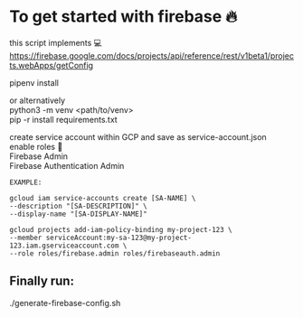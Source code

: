 # To get started with firebase 🔥

this script implements 💻
https://firebase.google.com/docs/projects/api/reference/rest/v1beta1/projects.webApps/getConfig

pipenv install

or alternatively  
 python3 -m venv <path/to/venv>  
 pip -r install requirements.txt

create service account within GCP and save as service-account.json  
enable roles 💁  
 Firebase Admin  
 Firebase Authentication Admin

    EXAMPLE:

    gcloud iam service-accounts create [SA-NAME] \
    --description "[SA-DESCRIPTION]" \
    --display-name "[SA-DISPLAY-NAME]"

    gcloud projects add-iam-policy-binding my-project-123 \
    --member serviceAccount:my-sa-123@my-project-123.iam.gserviceaccount.com \
    --role roles/firebase.admin roles/firebaseauth.admin

## Finally run:

./generate-firebase-config.sh
